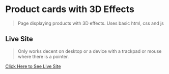 # Product cards with 3D Effects

> Page displaying products with 3D effects.
> Uses basic html, css and js

## Live Site

> Only works decent on desktop or a device with a trackpad or mouse where there is a pointer.

[Click Here to See Live Site](https://scottwcode.github.io/cards-with-3d-effects/)
